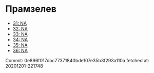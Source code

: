 # Прамзелев
- [31: NA](31.md)
- [32: NA](32.md)
- [33: NA](33.md)
- [34: NA](34.md)
- [35: NA](35.md)
- [36: NA](36.md)

Commit: 0e896f017dac77371840bde107e35b3f293a110a
 fetched at: 20201201-221748

